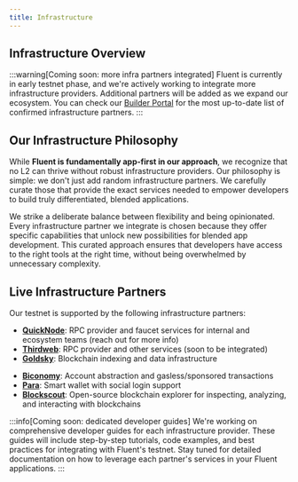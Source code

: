 ```yaml
---
title: Infrastructure
---
```


Infrastructure Overview
---

:::warning[Coming soon: more infra partners integrated]
Fluent is currently in early testnet phase, and we're actively working to integrate more infrastructure providers. Additional partners will be added as we expand our ecosystem. You can check our [Builder Portal](https://testnet.fluent.xyz/builder) for the most up-to-date list of confirmed infrastructure partners.
:::

## Our Infrastructure Philosophy

While **Fluent is fundamentally app-first in our approach**, we recognize that no L2 can thrive without robust infrastructure providers. Our philosophy is simple: we don't just add random infrastructure partners. We carefully curate those that provide the exact services needed to empower developers to build truly differentiated, blended applications.

We strike a deliberate balance between flexibility and being opinionated. Every infrastructure partner we integrate is chosen because they offer specific capabilities that unlock new possibilities for blended app development. This curated approach ensures that developers have access to the right tools at the right time, without being overwhelmed by unnecessary complexity.

## Live Infrastructure Partners

Our testnet is supported by the following infrastructure partners:

* **[QuickNode](https://www.quicknode.com/docs/welcome)**: RPC provider and faucet services for internal and ecosystem teams (reach out for more info)
* **[Thirdweb](https://portal.thirdweb.com/)**: RPC provider and other services (soon to be integrated)
* **[Goldsky](https://docs.goldsky.com/chains/fluent)**: Blockchain indexing and data infrastructure
<!-- Alternative [link to Goldsky](./goldsky) -->
* **[Biconomy](https://docs.biconomy.io/)**: Account abstraction and gasless/sponsored transactions
* **[Para](https://docs.getpara.com/v2/introduction/welcome)**: Smart wallet with social login support
* **[Blockscout](https://docs.blockscout.com/)**: Open-source blockchain explorer for inspecting, analyzing, and interacting with blockchains

:::info[Coming soon: dedicated developer guides]
We're working on comprehensive developer guides for each infrastructure provider. These guides will include step-by-step tutorials, code examples, and best practices for integrating with Fluent's testnet. Stay tuned for detailed documentation on how to leverage each partner's services in your Fluent applications.
:::
